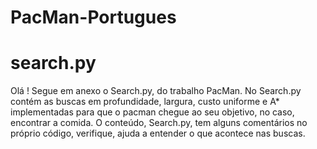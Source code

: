 # PacMan-Portugues
# search.py
Olá !
Segue em anexo o Search.py, do trabalho PacMan.
No Search.py contém as buscas em profundidade, largura, custo uniforme e A* implementadas para que o pacman chegue ao seu objetivo, no caso, encontrar a comida.
O conteúdo, Search.py, tem alguns comentários no próprio código, verifique, ajuda a entender o que acontece nas buscas.
